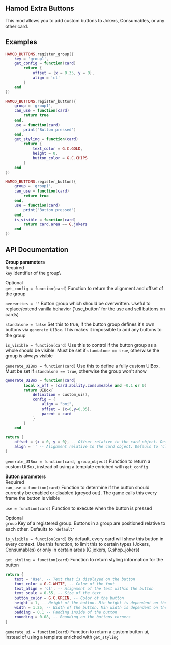 ## Hamod Extra Buttons
This mod allows you to add custom buttons to Jokers, Consumables, or any other card.


## Examples
```lua
HAMOD_BUTTONS.register_group({
    key = 'group1',
    get_config = function(card)
        return {
            offset = {x = 0.35, y = 0},
            align = 'cl'
        }
    end
})

HAMOD_BUTTONS.register_button({
    group = 'group1',
    can_use = function(card)
        return true
    end,
    use = function(card)
        print("Button pressed")
    end,
    get_styling = function(card)
        return {
            text_color = G.C.GOLD,
            height = 0,
            button_color = G.C.CHIPS
        }
    end
})

HAMOD_BUTTONS.register_button({
    group = 'group1',
    can_use = function(card)
        return true
    end,
    use = function(card)
        print("Button pressed")
    end,
    is_visible = function(card)
        return card.area == G.jokers
    end
})
```

## API Documentation

**Group parameters**\
Required\
``key`` Identifier of the group\

Optional\
``get_config = function(card)`` Function to return the alignment and offset of the group

``overwrites = ''`` Button group which should be overwritten. Useful to replace/extend vanilla behavior ('use_button' for the use and sell buttons on cards)

``standalone = false`` Set this to true, if the button group defines it's own buttons via ``generate_UIBox``. This makes it impossible to add any buttons to the group

``is_visible = function(card)`` Use this to control if the button group as a whole should be visible. Must be set if ``standalone == true``, otherwise the group is always visible

``generate_UIBox = function(card)`` Use this to define a fully custom UIBox. Must be set if ``standalone == true``, otherwise the group won't show

```lua
generate_UIBox = function(card)
        local x_off = (card.ability.consumeable and -0.1 or 0)
        return UIBox{
            definition = custom_ui(),
            config = {
                align = "bmi",
                offset = {x=0,y=0.35},
                parent = card
            }
        }
    end
```

```lua
return {
    offset = {x = 0, y = 0}, -- Offset relative to the card object. Defauls to {x = 0.35, y = 0} for Jokers and {x = 0.5, y = 0} for Consumables
    align = '' -- Alignment relative to the card object. Defauls to 'cl' = center-left (tl,cl,bl,tr,cr,br,bmi)
}
```
``generate_UIBox = function(card, group_object)`` Function to return a custom UIBox, instead of using a template enriched with ``get_config``

**Button parameters**\
Required\
``can_use = function(card)`` Function to determine if the button should currently be enabled or disabled (greyed out). The game calls this every frame the button is visible

``use = function(card)`` Function to execute when the button is pressed

Optional\
``group`` Key of a registered group. Buttons in a group are positioned relative to each other. Defaults to ``'default'``

``is_visible = function(card)`` By default, every card will show this button in every context. Use this function, to limit this to certain types (Jokers, Consumables) or only in certain areas (G.jokers, G.shop_jokers)

``get_styling = function(card)`` Function to return styling information for the button

```lua
return {
    text = 'Use', -- Text that is displayed on the button
    font_color = G.C.WHITE, -- Color of the font
    text_align = 'cl', -- Alignment of the text within the button
    text_scale = 0.55, -- Size of the text
    button_color = G.C.GREEN, -- Color of the button
    height = 1, -- Height of the button. Min height is dependent on the padding
    width = 1.25, -- Width of the button. Min width is dependent on the padding
    padding = 0.1 -- Padding inside of the button
    rounding = 0.08, -- Rounding on the buttons corners
}
```
``generate_ui = function(card)`` Function to return a custom button ui, instead of using a template enriched with ``get_styling``
